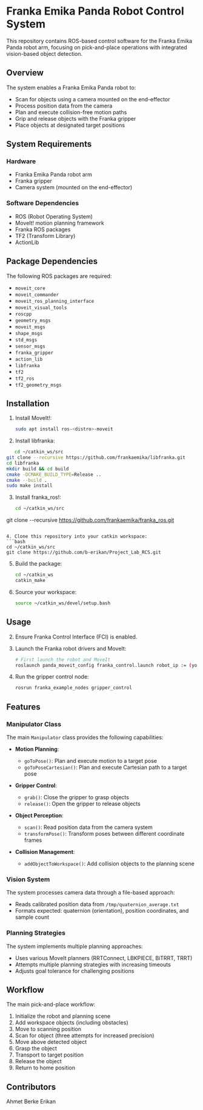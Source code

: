 # Franka Emika Panda Robot Control System

This repository contains ROS-based control software for the Franka Emika Panda robot arm, focusing on pick-and-place operations with integrated vision-based object detection.

## Overview

The system enables a Franka Emika Panda robot to:
- Scan for objects using a camera mounted on the end-effector
- Process position data from the camera
- Plan and execute collision-free motion paths
- Grip and release objects with the Franka gripper
- Place objects at designated target positions

## System Requirements

### Hardware
- Franka Emika Panda robot arm
- Franka gripper
- Camera system (mounted on the end-effector)

### Software Dependencies
- ROS (Robot Operating System)
- MoveIt! motion planning framework
- Franka ROS packages
- TF2 (Transform Library)
- ActionLib

## Package Dependencies

The following ROS packages are required:
- `moveit_core`
- `moveit_commander`
- `moveit_ros_planning_interface`
- `moveit_visual_tools`
- `roscpp`
- `geometry_msgs`
- `moveit_msgs`
- `shape_msgs`
- `std_msgs`
- `sensor_msgs`
- `franka_gripper`
- `action_lib`
- `libfranka`
- `tf2`
- `tf2_ros`
- `tf2_geometry_msgs`

## Installation

1. Install MoveIt!:
   ```bash
   sudo apt install ros-<distro>-moveit
   ```
2. Install libfranka:
```bash
   cd ~/catkin_ws/src
git clone --recursive https://github.com/frankaemika/libfranka.git
cd libfranka
mkdir build && cd build
cmake -DCMAKE_BUILD_TYPE=Release ..
cmake --build .
sudo make install
   ```
3. Install franka_ros!:
   ```bash
   cd ~/catkin_ws/src
git clone --recursive https://github.com/frankaemika/franka_ros.git

   ```

4. Clone this repository into your catkin workspace:
   ```bash
   cd ~/catkin_ws/src
   git clone https://github.com/b-erikan/Project_Lab_RCS.git
   ```

5. Build the package:
   ```bash
   cd ~/catkin_ws
   catkin_make
   ```

6. Source your workspace:
   ```bash
   source ~/catkin_ws/devel/setup.bash
   ```

## Usage

2. Ensure Franka Control Interface (FCI) is enabled.

2. Launch the Franka robot drivers and MoveIt:
   ```bash
   # First launch the robot and MoveIt 
   roslaunch panda_moveit_config franka_control.launch robot_ip := (your robot ip) load_gripper := True
   ```

3. Run the gripper control node:
   ```bash
   rosrun franka_example_nodes gripper_control
   ```


## Features

### Manipulator Class

The main `Manipulator` class provides the following capabilities:

- **Motion Planning**:
  - `goToPose()`: Plan and execute motion to a target pose
  - `goToPoseCartesian()`: Plan and execute Cartesian path to a target pose
  
- **Gripper Control**:
  - `grab()`: Close the gripper to grasp objects
  - `release()`: Open the gripper to release objects
  
- **Object Perception**:
  - `scan()`: Read position data from the camera system
  - `transformPose()`: Transform poses between different coordinate frames
  
- **Collision Management**:
  - `addObjectToWorkspace()`: Add collision objects to the planning scene

### Vision System

The system processes camera data through a file-based approach:
- Reads calibrated position data from `/tmp/quaternion_average.txt`
- Formats expected: quaternion (orientation), position coordinates, and sample count

### Planning Strategies

The system implements multiple planning approaches:
- Uses various MoveIt planners (RRTConnect, LBKPIECE, BiTRRT, TRRT)
- Attempts multiple planning strategies with increasing timeouts
- Adjusts goal tolerance for challenging positions

## Workflow

The main pick-and-place workflow:

1. Initialize the robot and planning scene
2. Add workspace objects (including obstacles)
3. Move to scanning position
4. Scan for object (three attempts for increased precision)
5. Move above detected object
6. Grasp the object
7. Transport to target position
8. Release the object
9. Return to home position



## Contributors

Ahmet Berke Erikan
